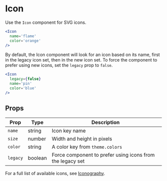 
# Icon

Use the `Icon` component for SVG icons.

```.jsx
<Icon
  name='flame'
  color='orange'
/>
```

By default, the Icon component will look for an icon based on its name,
first in the legacy icon set, then in the new icon set.
To force the component to prefer using new icons, set the `legacy` prop to `false`.

```.jsx
<Icon
  legacy={false}
  name='pin'
  color='blue'
/>
```

## Props

Prop | Type | Description
---|---|---
`name` | string | Icon key name
`size` | number | Width and height in pixels
`color` | string | A color key from `theme.colors`
`legacy` | boolean | Force component to prefer using icons from the legacy set

For a full list of available icons, see [Iconography](/design-system/iconography).
